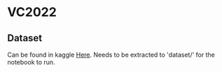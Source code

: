 # VC2022

## Dataset
Can be found in kaggle [Here](https://www.kaggle.com/datasets/andrewmvd/road-sign-detection).
Needs to be extracted to 'dataset/' for the notebook to run.